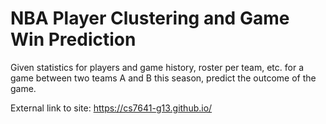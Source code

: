 # NBA Player Clustering and Game Win Prediction

Given statistics for players and game history, roster per team, etc. for a game between two teams A and B this season, predict the outcome of the game.

External link to site: https://cs7641-g13.github.io/
